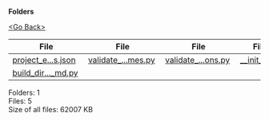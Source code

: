 **Folders**

[&lt;Go Back&gt;](../right.html)

  

<table><thead><tr class="header"><th><strong>File</strong></th><th><strong>File</strong></th><th><strong>File</strong></th><th><strong>File</strong></th></tr></thead><tbody><tr class="odd"><td><a href="project_euler_answers.json">project_e...s.json</a> </td><td><a href="validate_filenames.py">validate_...mes.py</a> </td><td><a href="validate_solutions.py">validate_...ons.py</a> </td><td><a href="__init__.py">__init__.py</a> </td></tr><tr class="even"><td><a href="build_directory_md.py">build_dir..._md.py</a> </td><td></td><td></td><td></td></tr></tbody></table>

Folders: 1  
Files: 5  
Size of all files: 62007 KB
